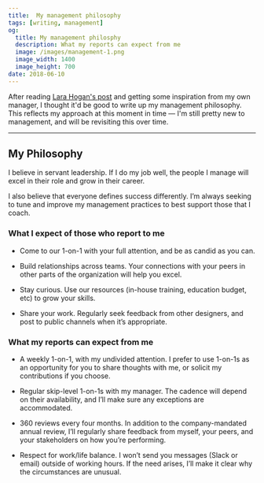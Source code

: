```yaml
---
title:  My management philosophy
tags: [writing, management]
og:
  title: My management philosphy
  description: What my reports can expect from me
  image: /images/management-1.png
  image_width: 1400 
  image_height: 700
date: 2018-06-10
---
```


After reading [Lara Hogan's post](https://larahogan.me/blog/management-expectations/) and getting some inspiration from my own manager, I thought it'd be good to write up my management philosophy. This reflects my approach at this moment in time — I'm still pretty new to management, and will be revisiting this over time.

---

## My Philosophy

I believe in servant leadership. If I do my job well, the people I manage will excel in their role and grow in their career.

I also believe that everyone defines success differently. I’m always seeking to tune and improve my management practices to best support those that I coach.

### What I expect of those who report to me

- Come to our 1-on-1 with your full attention, and be as candid as you can.

- Build relationships across teams. Your connections with your peers in other parts of the organization will help you excel.

- Stay curious. Use our resources (in-house training, education budget, etc) to grow your skills.

- Share your work. Regularly seek feedback from other designers, and post to public channels when it’s appropriate.

### What my reports can expect from me

- A weekly 1-on-1, with my undivided attention. I prefer to use 1-on-1s as an opportunity for you to share thoughts with me, or solicit my contributions if you choose.

- Regular skip-level 1-on-1s with my manager. The cadence will depend on their availability, and I’ll make sure any exceptions are accommodated. 

- 360 reviews every four months. In addition to the company-mandated annual review, I’ll regularly share feedback from myself, your peers, and your stakeholders on how you’re performing.

- Respect for work/life balance. I won’t send you messages (Slack or email) outside of working hours. If the need arises, I’ll make it clear why the circumstances are unusual.